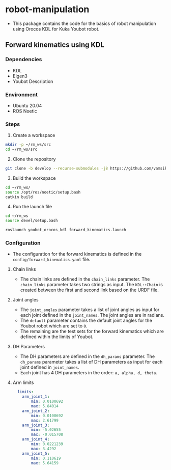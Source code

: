 # robot-manipulation

- This package contains the code for the basics of robot manipulation using Orocos KDL for Kuka Youbot robot.

## Forward kinematics using KDL

### Dependencies
- KDL
- Eigen3
- Youbot Description

### Environment
- Ubuntu 20.04
- ROS Noetic

### Steps

1. Create a workspace
```bash
mkdir -p ~/rm_ws/src
cd ~/rm_ws/src
```

2. Clone the repository
```bash
git clone -b develop --recurse-submodules -j8 https://github.com/vamsikalagaturu/robot-manipulation.git
```

3. Build the workspace
```bash
cd ~/rm_ws/
source /opt/ros/noetic/setup.bash
catkin build
```

4. Run the launch file
```bash
cd ~/rm_ws
source devel/setup.bash

roslaunch youbot_orocos_kdl forward_kinematics.launch
```

### Configuration

- The configuration for the forward kinematics is defined in the `config/forward_kinematics.yaml` file.

1. Chain links
    - The chain links are defined in the `chain_links` parameter. The `chain_links` parameter takes two strings as input. The `KDL::Chain` is created between the first and second link based on the URDF file.

2. Joint angles
    - The `joint_angles` parameter takes a list of joint angles as input for each joint defined in the `joint_names`. The joint angles are in radians.
    - The `default` parameter contains the default joint angles for the Youbot robot which are set to `0`.
    - The remaining are the test sets for the forward kinematics which are defined within the limits of Youbot.

3. DH Parameters
    - The DH parameters are defined in the `dh_params` parameter. The `dh_params` parameter takes a list of DH parameters as input for each joint defined in `joint_names`.
    - Each joint has 4 DH parameters in the order: `a, alpha, d, theta`.

4. Arm limits

    ```yaml
      limits:
        arm_joint_1:
            min: 0.0100692
            max: 5.84014
        arm_joint_2:
            min: 0.0100692
            max: 2.61799
        arm_joint_3:
            min: -5.02655
            max: -0.015708
        arm_joint_4:
            min: 0.0221239
            max: 3.4292
        arm_joint_5:
            min: 0.110619
            max: 5.64159
    ```
